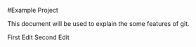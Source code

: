 #Example Project

This document will be used to explain the some features of git.

First Edit
Second Edit